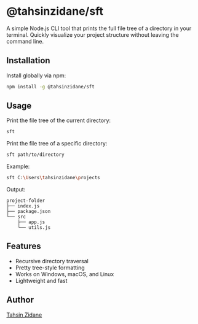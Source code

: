 # @tahsinzidane/sft

A simple Node.js CLI tool that prints the full file tree of a directory in your terminal. Quickly visualize your project structure without leaving the command line.

## Installation

Install globally via npm:

```bash
npm install -g @tahsinzidane/sft
````

## Usage

Print the file tree of the current directory:

```bash
sft
```

Print the file tree of a specific directory:

```bash
sft path/to/directory
```

Example:

```bash
sft C:\Users\tahsinzidane\projects
```

Output:

```
project-folder
├── index.js
├── package.json
└── src
    ├── app.js
    └── utils.js
```

## Features

* Recursive directory traversal
* Pretty tree-style formatting
* Works on Windows, macOS, and Linux
* Lightweight and fast

## Author

[Tahsin Zidane](https://github.com/tahsinzidane)
